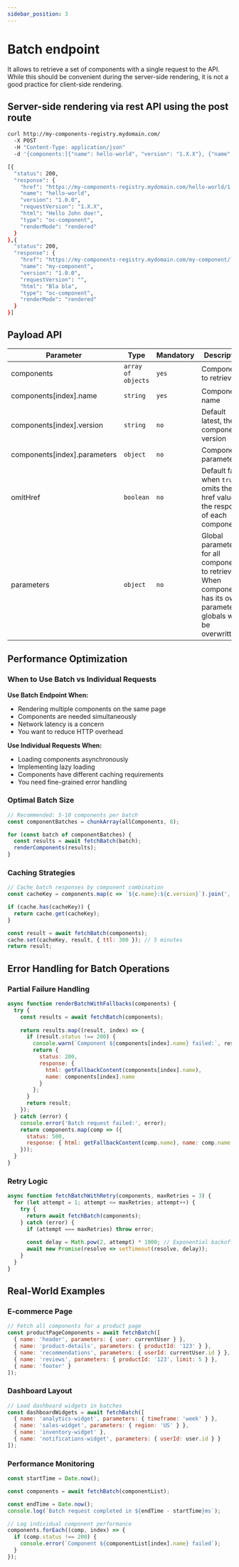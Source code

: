 ```yaml
---
sidebar_position: 3
---
```


# Batch endpoint

It allows to retrieve a set of components with a single request to the API. While this should be convenient during the server-side rendering, it is not a good practice for client-side rendering.

## Server-side rendering via rest API using the post route

```sh
curl http://my-components-registry.mydomain.com/
  -X POST
  -H "Content-Type: application/json"
  -d '{components:[{"name": hello-world", "version": "1.X.X"}, {"name": "my-component", "parameters": { "something": 2345 }}]}'

[{
  "status": 200,
  "response": {
    "href": "https://my-components-registry.mydomain.com/hello-world/1.X.X",
    "name": "hello-world",
    "version": "1.0.0",
    "requestVersion": "1.X.X",
    "html": "Hello John doe!",
    "type": "oc-component",
    "renderMode": "rendered"
  }
},{
  "status": 200,
  "response": {
    "href": "https://my-components-registry.mydomain.com/my-component/?something=2345",
    "name": "my-component",
    "version": "1.0.0",
    "requestVersion": "",
    "html": "Bla bla",
    "type": "oc-component",
    "renderMode": "rendered"
  }
}]
```

## Payload API

| Parameter                    | Type               | Mandatory | Description                                                                                                          |
| ---------------------------- | ------------------ | --------- | -------------------------------------------------------------------------------------------------------------------- |
| components                   | `array of objects` | `yes`     | Components to retrieve                                                                                               |
| components[index].name       | `string`           | `yes`     | Component name                                                                                                       |
| components[index].version    | `string`           | `no`      | Default latest, the component's version                                                                              |
| components[index].parameters | `object`           | `no`      | Component's parameters                                                                                               |
| omitHref                     | `boolean`          | `no`      | Default false, when `true` omits the href value in the response of each component                                    |
| parameters                   | `object`           | `no`      | Global parameters for all components to retrieve. When component has its own parameters, globals will be overwritten |

## Performance Optimization

### When to Use Batch vs Individual Requests

**Use Batch Endpoint When:**
- Rendering multiple components on the same page
- Components are needed simultaneously
- Network latency is a concern
- You want to reduce HTTP overhead

**Use Individual Requests When:**
- Loading components asynchronously
- Implementing lazy loading
- Components have different caching requirements
- You need fine-grained error handling

### Optimal Batch Size

```javascript
// Recommended: 5-10 components per batch
const componentBatches = chunkArray(allComponents, 8);

for (const batch of componentBatches) {
  const results = await fetchBatch(batch);
  renderComponents(results);
}
```

### Caching Strategies

```javascript
// Cache batch responses by component combination
const cacheKey = components.map(c => `${c.name}:${c.version}`).join(',');

if (cache.has(cacheKey)) {
  return cache.get(cacheKey);
}

const result = await fetchBatch(components);
cache.set(cacheKey, result, { ttl: 300 }); // 5 minutes
return result;
```

## Error Handling for Batch Operations

### Partial Failure Handling

```javascript
async function renderBatchWithFallbacks(components) {
  try {
    const results = await fetchBatch(components);
    
    return results.map((result, index) => {
      if (result.status !== 200) {
        console.warn(`Component ${components[index].name} failed:`, result);
        return {
          status: 200,
          response: {
            html: getFallbackContent(components[index].name),
            name: components[index].name
          }
        };
      }
      return result;
    });
  } catch (error) {
    console.error('Batch request failed:', error);
    return components.map(comp => ({
      status: 500,
      response: { html: getFallbackContent(comp.name), name: comp.name }
    }));
  }
}
```

### Retry Logic

```javascript
async function fetchBatchWithRetry(components, maxRetries = 3) {
  for (let attempt = 1; attempt <= maxRetries; attempt++) {
    try {
      return await fetchBatch(components);
    } catch (error) {
      if (attempt === maxRetries) throw error;
      
      const delay = Math.pow(2, attempt) * 1000; // Exponential backoff
      await new Promise(resolve => setTimeout(resolve, delay));
    }
  }
}
```

## Real-World Examples

### E-commerce Page

```javascript
// Fetch all components for a product page
const productPageComponents = await fetchBatch([
  { name: 'header', parameters: { user: currentUser } },
  { name: 'product-details', parameters: { productId: '123' } },
  { name: 'recommendations', parameters: { userId: currentUser.id } },
  { name: 'reviews', parameters: { productId: '123', limit: 5 } },
  { name: 'footer' }
]);
```

### Dashboard Layout

```javascript
// Load dashboard widgets in batches
const dashboardWidgets = await fetchBatch([
  { name: 'analytics-widget', parameters: { timeframe: 'week' } },
  { name: 'sales-widget', parameters: { region: 'US' } },
  { name: 'inventory-widget' },
  { name: 'notifications-widget', parameters: { userId: user.id } }
]);
```

### Performance Monitoring

```javascript
const startTime = Date.now();

const components = await fetchBatch(componentList);

const endTime = Date.now();
console.log(`Batch request completed in ${endTime - startTime}ms`);

// Log individual component performance
components.forEach((comp, index) => {
  if (comp.status !== 200) {
    console.error(`Component ${componentList[index].name} failed`);
  }
});
```
